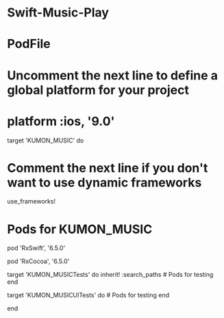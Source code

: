 # Swift-Music-Play
# PodFile

# Uncomment the next line to define a global platform for your project
# platform :ios, '9.0'

target 'KUMON_MUSIC' do
  # Comment the next line if you don't want to use dynamic frameworks
  use_frameworks!

  # Pods for KUMON_MUSIC
  
pod 'RxSwift', '6.5.0'

pod 'RxCocoa', '6.5.0'

  target 'KUMON_MUSICTests' do
    inherit! :search_paths
    # Pods for testing
  end

  target 'KUMON_MUSICUITests' do
    # Pods for testing
  end

end
